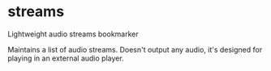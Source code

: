 # streams
Lightweight audio streams bookmarker

Maintains a list of audio streams. Doesn't output any audio, it's designed for playing in an external audio player.
